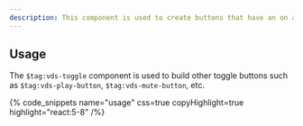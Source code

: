 ```yaml
---
description: This component is used to create buttons that have an on and off state (i.e., toggle).
---
```


## Usage

The `$tag:vds-toggle` component is used to build other toggle buttons such as `$tag:vds-play-button`,
`$tag:vds-mute-button`, etc.

{% code_snippets name="usage" css=true copyHighlight=true highlight="react:5-8" /%}

